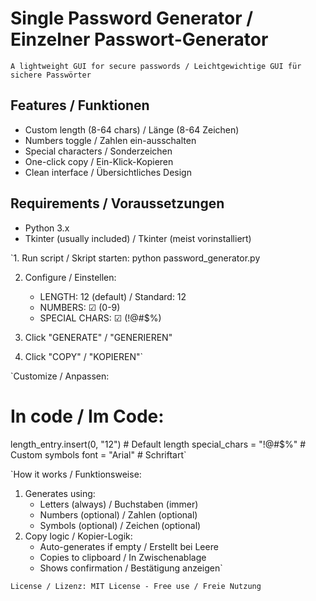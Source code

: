 # Single Password Generator / Einzelner Passwort-Generator

`A lightweight GUI for secure passwords / Leichtgewichtige GUI für sichere Passwörter`

## Features / Funktionen

- Custom length (8-64 chars) / Länge (8-64 Zeichen)
- Numbers toggle / Zahlen ein-ausschalten
- Special characters / Sonderzeichen
- One-click copy / Ein-Klick-Kopieren
- Clean interface / Übersichtliches Design

## Requirements / Voraussetzungen

- Python 3.x
- Tkinter (usually included) / Tkinter (meist vorinstalliert)

`1. Run script / Skript starten:
   python password_generator.py

2. Configure / Einstellen:
   - LENGTH: 12 (default) / Standard: 12
   - NUMBERS: ☑ (0-9)
   - SPECIAL CHARS: ☑ (!@#$%)

3. Click "GENERATE" / "GENERIEREN"
4. Click "COPY" / "KOPIEREN"`

`Customize / Anpassen:
# In code / Im Code:
length_entry.insert(0, "12")  # Default length
special_chars = "!@#$%"  # Custom symbols
font = "Arial"  # Schriftart`

`How it works / Funktionsweise:
1. Generates using:
   - Letters (always) / Buchstaben (immer)
   - Numbers (optional) / Zahlen (optional)
   - Symbols (optional) / Zeichen (optional)
2. Copy logic / Kopier-Logik:
   - Auto-generates if empty / Erstellt bei Leere
   - Copies to clipboard / In Zwischenablage
   - Shows confirmation / Bestätigung anzeigen`

`License / Lizenz:
MIT License - Free use / Freie Nutzung`
